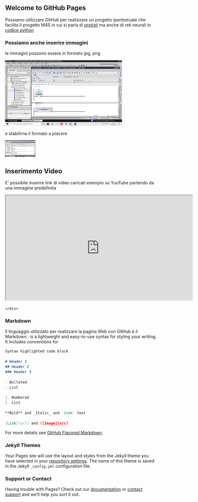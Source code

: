 ## Welcome to GitHub Pages

Possiamo utilizzare GitHub per realizzare un progetto ipertestuale che facilita il progetto M4S in cui si parla di [protisti](https://it.wikipedia.org/wiki/Protista) ma anche di reti neurali in [codice python](https://github.com/alberto-del-carlo/alberto-del-carlo.github.io/blob/main/object_detection_demo_ssd_async.py)

### Possiamo anche inserire immagini 
le immagini possono essere in formato jpg, png 

<img src="Immagine.png">

e stabilirne il formato a piacere

<img src="Immagine.png" width=100>

## Inserimento Video
E' possibile inserire link di video caricati esempio su YuoTube partendo da una immagine predefinita

<!DOCTYPE html>
 <html lang="it"> 

<body>
    <div class="container">
         <!-- finestra popup 3 -->
        <a href="#x" class="overlay" id="win3"></a>
        <div class="popup">
            <div class="video">
         <!-- il link you tube deve essere selezionato dal link di rete lasciando la cartella embed -->
		    <iframe width="614" height="345" src="https://www.youtube.com/embed/2P0j74Kl6sE" ></iframe>
            </div>
            <a class="close" title="Chiudere" href="modal.html" onclick = "modal.html(); return false;"></a>
        </div>
       
    </div>
</body>
</html>



### Markdown
Il linguaggio utilizzato per realizzare la pagina Web con GitHub è il Markdown : is a lightweight and easy-to-use syntax for styling your writing. It includes conventions for

```markdown
Syntax highlighted code block

# Header 1
## Header 2
### Header 3

- Bulleted
- List

1. Numbered
2. List

**Bold** and _Italic_ and `Code` text

[Link](url) and ![Image](src)
```

For more details see [GitHub Flavored Markdown](https://guides.github.com/features/mastering-markdown/).

### Jekyll Themes

Your Pages site will use the layout and styles from the Jekyll theme you have selected in your [repository settings](https://github.com/alberto-del-carlo/alberto-del-carlo.github.io/settings). The name of this theme is saved in the Jekyll `_config.yml` configuration file.

### Support or Contact

Having trouble with Pages? Check out our [documentation](https://docs.github.com/categories/github-pages-basics/) or [contact support](https://support.github.com/contact) and we’ll help you sort it out.
